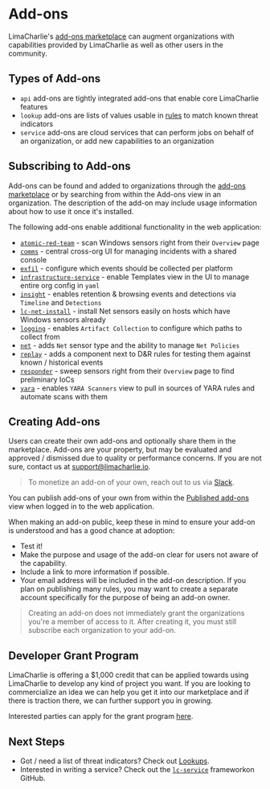 # Add-ons

LimaCharlie's [add-ons marketplace](https://app.limacharlie.io/add-ons) can augment organizations with capabilities provided by LimaCharlie as well as other users in the community.


## Types of Add-ons

* `api` add-ons are tightly integrated add-ons that enable core LimaCharlie features
* `lookup` add-ons are lists of values usable in [rules](dr.md) to match known threat indicators
* `service` add-ons are cloud services that can perform jobs on behalf of an organization, or add new capabilities to an organization

## Subscribing to Add-ons

Add-ons can be found and added to organizations through the [add-ons marketplace](https://app.limacharlie.io/add-ons) or by searching from within the Add-ons view in an organization. The description of the add-on may include usage information about how to use it once it's installed.

The following add-ons enable additional functionality in the web application:

* [`atomic-red-team`](https://app.limacharlie.io/add-ons/detail/atomic-red-team) - scan Windows sensors right from their `Overview` page
* [`comms`](https://app.limacharlie.io/add-ons/detail/comms) - central cross-org UI for managing incidents with a shared console
* [`exfil`](https://app.limacharlie.io/add-ons/detail/exfil) - configure which events should be collected per platform
* [`infrastructure-service`](https://app.limacharlie.io/add-ons/detail/infrastructure-service) - enable Templates view in the UI to manage entire org config in `yaml`
* [`insight`](https://app.limacharlie.io/add-ons/detail/insight) - enables retention & browsing events and detections via `Timeline` and `Detections` 
* [`lc-net-install`](https://app.limacharlie.io/add-ons/detail/lc-net-install) - install Net sensors easily on hosts which have Windows sensors already 
* [`logging`](https://app.limacharlie.io/add-ons/detail/logging) - enables `Artifact Collection` to configure which paths to collect from
* [`net`](https://app.limacharlie.io/add-ons/detail/net) - adds `Net` sensor type and the ability to manage `Net Policies`
* [`replay`](https://app.limacharlie.io/add-ons/detail/replay) - adds a component next to D&R rules for testing them against known / historical events 
* [`responder`](https://app.limacharlie.io/add-ons/detail/responder) - sweep sensors right from their `Overview` page to find preliminary IoCs
* [`yara`](https://app.limacharlie.io/add-ons/detail/yara) - enables `YARA Scanners` view to pull in sources of YARA rules and automate scans with them

## Creating Add-ons

Users can create their own add-ons and optionally share them in the marketplace. Add-ons are your property, but may be evaluated and approved / dismissed due to quality or performance concerns. If you are not sure, contact us at support@limacharlie.io.

> To monetize an add-on of your own, reach out to us via [Slack](https://slack.limacharlie.io).

You can publish add-ons of your own from within the [Published add-ons](https://app.limacharlie.io/add-ons/published) view when logged in to the web application.

When making an add-on public, keep these in mind to ensure your add-on is understood and has a good chance at adoption:

* Test it!
* Make the purpose and usage of the add-on clear for users not aware of the capability.
* Include a link to more information if possible.
* Your email address will be included in the add-on description. If you plan on publishing many rules, you may want to create a separate account specifically for the purpose of being an add-on owner.

> Creating an add-on does not immediately grant the organizations you're a member of access to it. After creating it, you must still subscribe each organization to your add-on.

## Developer Grant Program

LimaCharlie is offering a $1,000 credit that can be applied towards using LimaCharlie to develop any kind of project you want. If you are looking to commercialize an idea we can help you get it into our marketplace and if there is traction there, we can further support you in growing.

Interested parties can apply for the grant program [here](https://limacharlie.io/grant-program).

## Next Steps

* Got / need a list of threat indicators? Check out [Lookups](lookups.md).
* Interested in writing a service? Check out the [`lc-service`](https://github.com/refractionPOINT/lc-service) frameworkon GitHub.